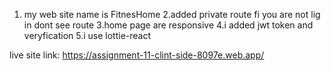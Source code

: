 1. my web site name is FitnesHome 
2.added private route fi you are not lig in  dont see route
3.home page are responsive
4.i added jwt token and veryfication
5.i use lottie-react

live site link:  https://assignment-11-clint-side-8097e.web.app/